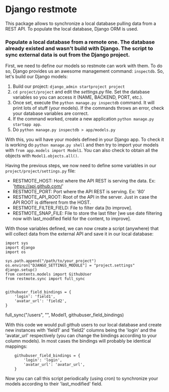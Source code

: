 # Django restmote

This package allows to synchronize a local database pulling data from a REST API. To populate the local database, Django ORM is used.

### Populate a local database from a remote one. The database already existed and wasn't build with Django. The script to sync external data is out from the Django project.

First, we need to define our models so restmote can work with them. To do so, Django provides us an awesome management command: `inspectdb`. So, let's build our Django models:

1. Build our project: `django_admin startproject project`
2. `cd project/project` and edit the _settings.py_ file. Set the database variables so you can access it (NAME, BACKEND, PORT, etc.).
3. Once set, execute the `python manage.py inspectdb` command. It will print lots of stuff (your models). If the commands throws an error, check your database variables are correct.
4. If the command worked, create a new application `python manage.py startapp app`.
5. Do `python manage.py inspectdb > app/models.py`

With this, you will have your models defined in your Django app. To check it is working do `python manage.py shell` and then try to import your models with `from app.models import Model1`. You can also check to obtain all the objects with `Model1.objects.all()`.


Having the previous steps, we now need to define some variables in our `project/project/settings.py` file:

* RESTMOTE_HOST: Host where the API REST is serving the data. Ex: 'https://api.github.com/'
* RESTMOTE_PORT: Port where the API REST is serving. Ex: '80'
* RESTMOTE_API_ROOT: Root of the API in the server. Just in case the API ROOT is different from the HOST.
* RESTMOTE_FILTER_FIELD: File to filter data [to improve].
* RESTMOTE_SNAP_FILE: File to store the last filter [we use date filtering now with last_modified field for the content, to improve].


With those variables defined, we can now create a script (anywhere) that will collect data from the external API and save it in our local database:


    import sys
    import django
    import os

    sys.path.append("/path/to/your_project")
    os.environ["DJANGO_SETTINGS_MODULE"] = "project.settings"
    django.setup()
    from contents.models import GithubUser
    from restmote.sync import full_sync


    githubuser_field_bindings = {
        'login': 'field1',
        'avatar_url': 'field2',
    }

   full_sync("/users", "", Model1, githubuser_field_bindings)


With this code we would pull github users to our local database and create new instances with 'field1' and 'field2' columns being the 'login' and the 'avatar_url' respectively (you can change the bindings according to your column models). In most cases the bindings will probably be identical mappings:

```
    githubuser_field_bindings = {
        'login': 'login',
        'avatar_url': 'avatar_url',
    }
```

Now you can call this script periodically (using cron) to synchronize your models according to their 'last_modified' field.
